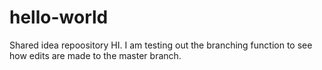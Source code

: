 # hello-world
Shared idea repoository 
HI.  I am testing out the branching function to see how edits are made to the master branch. 
